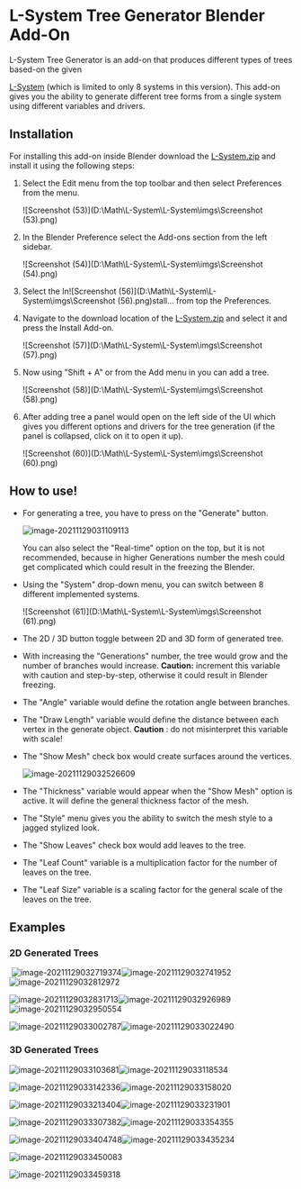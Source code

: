 # L-System Tree Generator Blender Add-On
L-System Tree Generator is an add-on that produces different types of trees based-on the given 

[L-System](https://en.wikipedia.org/wiki/L-system) (which is limited to only 8 systems in this version). This add-on gives you the ability to generate different tree forms from a single system using different variables and drivers.



## Installation

For installing this add-on inside Blender download the [L-System.zip](https://github.com/smaooo/L-System/raw/main/L-System.zip) and install it using the following steps:

1. Select the Edit menu from the top toolbar and then select Preferences from the menu.

   ![Screenshot (53)](D:\Math\L-System\L-System\imgs\Screenshot (53).png)

2. In the Blender Preference select the Add-ons section from the left sidebar. 

   ![Screenshot (54)](D:\Math\L-System\L-System\imgs\Screenshot (54).png)

3. Select the In![Screenshot (56)](D:\Math\L-System\L-System\imgs\Screenshot (56).png)stall... from top the Preferences.

4. Navigate to the download location of the [L-System.zip](https://github.com/smaooo/L-System/blob/main/L-System.zip) and select it and press the Install Add-on.

   ![Screenshot (57)](D:\Math\L-System\L-System\imgs\Screenshot (57).png)

5. Now using "Shift + A" or from the Add menu in you can add a tree.

   ![Screenshot (58)](D:\Math\L-System\L-System\imgs\Screenshot (58).png)

6. After adding tree a panel would open on the left side of the UI which gives you different options and drivers for the tree generation (if the panel is collapsed, click on it to open it up).

   ![Screenshot (60)](D:\Math\L-System\L-System\imgs\Screenshot (60).png)



## How to use!

- For generating a tree, you have to press on the "Generate" button.

  ![image-20211129031109113](D:\Math\L-System\L-System\imgs\image-20211129031109113.png)

  You can also select the "Real-time" option on the top, but it is not recommended, because in higher Generations number the mesh could get complicated which could result in the freezing the Blender.

- Using the "System" drop-down menu, you can switch between 8 different implemented systems.

  ![Screenshot (61)](D:\Math\L-System\L-System\imgs\Screenshot (61).png)

- The 2D / 3D button toggle between 2D and 3D form of generated tree.

- With increasing the "Generations" number, the tree would grow and the number of branches would increase. **Caution:** increment this variable with caution and step-by-step, otherwise it could result in Blender freezing.

- The "Angle" variable would define the rotation angle between branches.

- The "Draw Length" variable would define the distance between each vertex in the generate object. **Caution** : do not misinterpret this variable with scale!

- The "Show Mesh" check box would create surfaces around the vertices.

  ![image-20211129032526609](D:\Math\L-System\L-System\imgs\image-20211129032526609.png)

- The "Thickness" variable would appear when the "Show Mesh" option is active. It will define the general thickness factor of the mesh.

- The "Style" menu gives you the ability to switch the mesh style to a jagged stylized look.

- The "Show Leaves" check box would add leaves to the tree.

- The "Leaf Count" variable is a multiplication factor for the number of leaves on the tree.

- The "Leaf Size" variable is a scaling factor for the general scale of the leaves on the tree. 



## Examples

### 	2D Generated Trees

​		![image-20211129032719374](D:\Math\L-System\L-System\imgs\image-20211129032719374.png)![image-20211129032741952](D:\Math\L-System\L-System\imgs\image-20211129032741952.png)![image-20211129032812972](D:\Math\L-System\L-System\imgs\image-20211129032812972.png)

![image-20211129032831713](D:\Math\L-System\L-System\imgs\image-20211129032831713.png)![image-20211129032926989](D:\Math\L-System\L-System\imgs\image-20211129032926989.png)![image-20211129032950554](D:\Math\L-System\L-System\imgs\image-20211129032950554.png)

![image-20211129033002787](D:\Math\L-System\L-System\imgs\image-20211129033002787.png)![image-20211129033022490](D:\Math\L-System\L-System\imgs\image-20211129033022490.png)



### 	3D Generated Trees

![image-20211129033103681](D:\Math\L-System\L-System\imgs\image-20211129033103681.png)![image-20211129033118534](D:\Math\L-System\L-System\imgs\image-20211129033118534.png)

![image-20211129033142336](D:\Math\L-System\L-System\imgs\image-20211129033142336.png)![image-20211129033158020](D:\Math\L-System\L-System\imgs\image-20211129033158020.png)

![image-20211129033213404](D:\Math\L-System\L-System\imgs\image-20211129033213404.png)![image-20211129033231901](D:\Math\L-System\L-System\imgs\image-20211129033241613.png)



![image-20211129033307382](D:\Math\L-System\L-System\imgs\image-20211129033307382.png)![image-20211129033354355](D:\Math\L-System\L-System\imgs\image-20211129033354355.png)

![image-20211129033404748](D:\Math\L-System\L-System\imgs\image-20211129033412756.png)![image-20211129033435234](D:\Math\L-System\L-System\imgs\image-20211129033435234.png)

![image-20211129033450083](D:\Math\L-System\L-System\imgs\image-20211129033450083.png)

![image-20211129033459318](D:\Math\L-System\L-System\imgs\image-20211129033459318.png)
